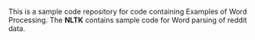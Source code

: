 This is a sample code repository for code containing Examples of Word Processing.
The <b>NLTK</b> contains sample code for Word parsing of reddit data.

